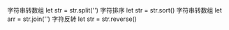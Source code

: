 字符串转数组
let str = str.split('')
字符排序
let str = str.sort()
字符串转数组
let arr = str.join('')
字符反转
let str = str.reverse()
